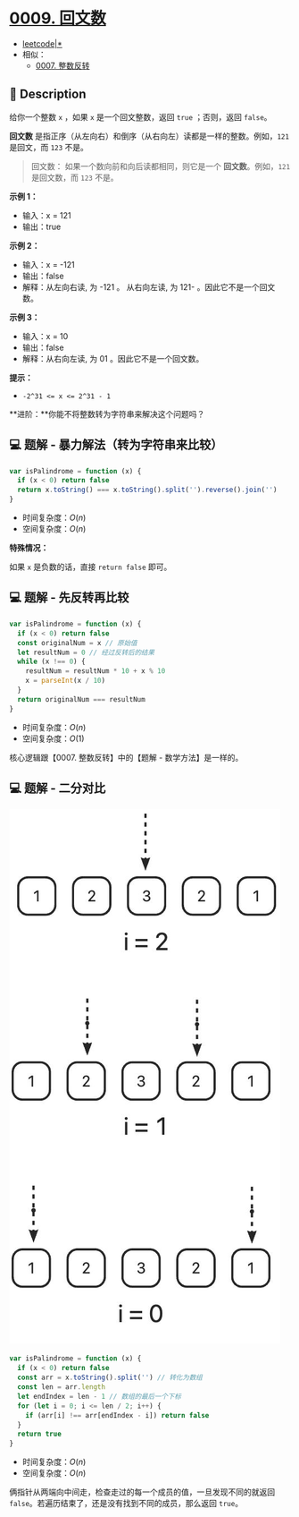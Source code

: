 # [0009. 回文数](https://github.com/Tdahuyou/leetcode/tree/main/0009.%20%E5%9B%9E%E6%96%87%E6%95%B0)

- [leetcode|*](https://leetcode.cn/problems/palindrome-number/)
- 相似：
  - [0007. 整数反转](./0007.%20整数反转/README.md)

## 📝 Description

给你一个整数 `x` ，如果 `x` 是一个回文整数，返回 `true` ；否则，返回 `false`。

**回文数** 是指正序（从左向右）和倒序（从右向左）读都是一样的整数。例如，`121` 是回文，而 `123` 不是。

> 回文数：
> 如果一个数向前和向后读都相同，则它是一个 **回文数**。例如，`121` 是回文数，而 `123` 不是。

**示例 1：**

- 输入：x = 121
- 输出：true

**示例 2：**

- 输入：x = -121
- 输出：false
- 解释：从左向右读, 为 -121 。 从右向左读, 为 121- 。因此它不是一个回文数。

**示例 3：**

- 输入：x = 10
- 输出：false
- 解释：从右向左读, 为 01 。因此它不是一个回文数。

**提示：**

- `-2^31 <= x <= 2^31 - 1`

**进阶：**你能不将整数转为字符串来解决这个问题吗？

## 💻 题解 - 暴力解法（转为字符串来比较）

```javascript
var isPalindrome = function (x) {
  if (x < 0) return false
  return x.toString() === x.toString().split('').reverse().join('')
}
```

- 时间复杂度：$O(n)$
- 空间复杂度：$O(n)$

**特殊情况：**

如果 `x` 是负数的话，直接 `return false` 即可。

## 💻 题解 - 先反转再比较

```javascript
var isPalindrome = function (x) {
  if (x < 0) return false
  const originalNum = x // 原始值
  let resultNum = 0 // 经过反转后的结果
  while (x !== 0) {
    resultNum = resultNum * 10 + x % 10
    x = parseInt(x / 10)
  }
  return originalNum === resultNum
}
```

- 时间复杂度：$O(n)$
- 空间复杂度：$O(1)$

核心逻辑跟【0007. 整数反转】中的【题解 - 数学方法】是一样的。

## 💻 题解 - 二分对比

![](md-imgs/2024-09-25-16-13-37.png)

```javascript
var isPalindrome = function (x) {
  if (x < 0) return false
  const arr = x.toString().split('') // 转化为数组
  const len = arr.length
  let endIndex = len - 1 // 数组的最后一个下标
  for (let i = 0; i <= len / 2; i++) {
    if (arr[i] !== arr[endIndex - i]) return false
  }
  return true
}
```

- 时间复杂度：$O(n)$
- 空间复杂度：$O(n)$

俩指针从两端向中间走，检查走过的每一个成员的值，一旦发现不同的就返回 `false`。若遍历结束了，还是没有找到不同的成员，那么返回 `true`。